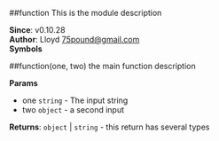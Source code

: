 <a name="module_function"></a>
##function
This is the module description

**Since**: v0.10.28  
**Author**: Lloyd <75pound@gmail.com>  
**Symbols**


<a name="module_function"></a>
##function(one, two)
the main function description

**Params**

- one `string` - The input string
- two `object` - a second input

**Returns**: `object` | `string` - this return has several types  
